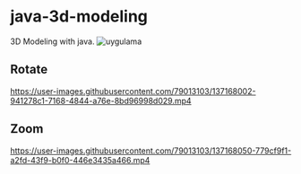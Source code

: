 # java-3d-modeling
3D Modeling with java.
![uygulama](https://user-images.githubusercontent.com/79013103/137167855-33e30860-72a6-4f5c-bba2-d7e84f898c90.jpg)

## Rotate



https://user-images.githubusercontent.com/79013103/137168002-941278c1-7168-4844-a76e-8bd96998d029.mp4

## Zoom



https://user-images.githubusercontent.com/79013103/137168050-779cf9f1-a2fd-43f9-b0f0-446e3435a466.mp4

